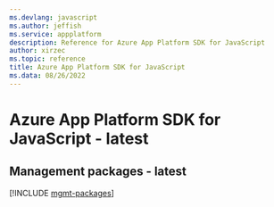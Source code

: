 ```yaml
---
ms.devlang: javascript
ms.author: jeffish
ms.service: appplatform
description: Reference for Azure App Platform SDK for JavaScript
author: xirzec
ms.topic: reference
title: Azure App Platform SDK for JavaScript
ms.data: 08/26/2022
---
```

# Azure App Platform SDK for JavaScript - latest

## Management packages - latest
[!INCLUDE [mgmt-packages](app-platform-mgmt-index.md)]